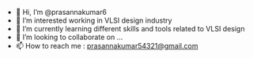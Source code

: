 - 👋 Hi, I’m @prasannakumar6
- 👀 I’m interested working in VLSI design industry
- 🌱 I’m currently learning different skills and tools related to VLSI design
- 💞️ I’m looking to collaborate on ...
- 📫 How to reach me : prasannakumar54321@gmail.com

<!---
prasannakumar6/prasannakumar6 is a ✨ special ✨ repository because its `README.md` (this file) appears on your GitHub profile.
You can click the Preview link to take a look at your changes.
--->
